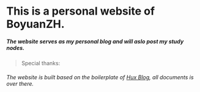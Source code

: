 # This is a personal website of BoyuanZH.

##### The website serves as my personal blog and will aslo post my study nodes.



>Special thanks:
###### The website is built based on the boilerplate of [Hux Blog](https://github.com/Huxpro/huxpro.github.io), all documents is over there. 


